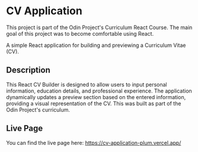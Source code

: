 # CV Application

This project is part of the Odin Project's Curriculum React Course. The main goal of this project was to become comfortable using React.

A simple React application for building and previewing a Curriculum Vitae (CV).

## Description

This React CV Builder is designed to allow users to input personal information, education details, and professional experience. The application dynamically updates a preview section based on the entered information, providing a visual representation of the CV. This was built as part of the Odin Project's curriculum.

## Live Page

You can find the live page here: https://cv-application-plum.vercel.app/
